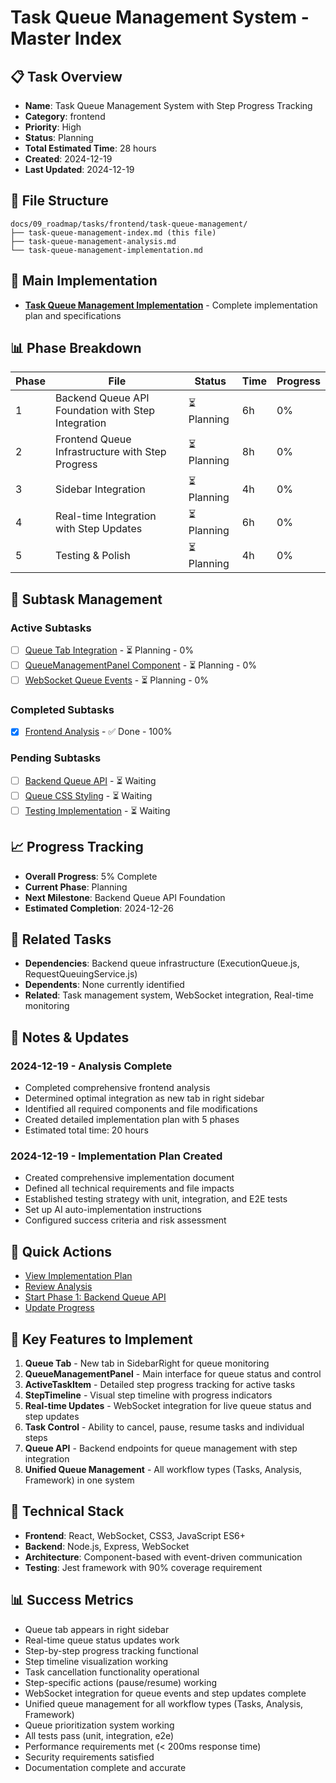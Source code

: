 # Task Queue Management System - Master Index

## 📋 Task Overview
- **Name**: Task Queue Management System with Step Progress Tracking
- **Category**: frontend
- **Priority**: High
- **Status**: Planning
- **Total Estimated Time**: 28 hours
- **Created**: 2024-12-19
- **Last Updated**: 2024-12-19

## 📁 File Structure
```
docs/09_roadmap/tasks/frontend/task-queue-management/
├── task-queue-management-index.md (this file)
├── task-queue-management-analysis.md
└── task-queue-management-implementation.md
```

## 🎯 Main Implementation
- **[Task Queue Management Implementation](./task-queue-management-implementation.md)** - Complete implementation plan and specifications

## 📊 Phase Breakdown
| Phase | File | Status | Time | Progress |
|-------|------|--------|------|----------|
| 1 | Backend Queue API Foundation with Step Integration | ⏳ Planning | 6h | 0% |
| 2 | Frontend Queue Infrastructure with Step Progress | ⏳ Planning | 8h | 0% |
| 3 | Sidebar Integration | ⏳ Planning | 4h | 0% |
| 4 | Real-time Integration with Step Updates | ⏳ Planning | 6h | 0% |
| 5 | Testing & Polish | ⏳ Planning | 4h | 0% |

## 🔄 Subtask Management
### Active Subtasks
- [ ] [Queue Tab Integration](./task-queue-management-implementation.md#phase-3-sidebar-integration-4-hours) - ⏳ Planning - 0%
- [ ] [QueueManagementPanel Component](./task-queue-management-implementation.md#phase-2-frontend-queue-infrastructure-6-hours) - ⏳ Planning - 0%
- [ ] [WebSocket Queue Events](./task-queue-management-implementation.md#phase-4-real-time-integration-4-hours) - ⏳ Planning - 0%

### Completed Subtasks
- [x] [Frontend Analysis](./task-queue-management-analysis.md) - ✅ Done - 100%

### Pending Subtasks
- [ ] [Backend Queue API](./task-queue-management-implementation.md#phase-1-backend-queue-api-foundation-4-hours) - ⏳ Waiting
- [ ] [Queue CSS Styling](./task-queue-management-implementation.md#phase-2-frontend-queue-infrastructure-6-hours) - ⏳ Waiting
- [ ] [Testing Implementation](./task-queue-management-implementation.md#phase-5-testing--polish-2-hours) - ⏳ Waiting

## 📈 Progress Tracking
- **Overall Progress**: 5% Complete
- **Current Phase**: Planning
- **Next Milestone**: Backend Queue API Foundation
- **Estimated Completion**: 2024-12-26

## 🔗 Related Tasks
- **Dependencies**: Backend queue infrastructure (ExecutionQueue.js, RequestQueuingService.js)
- **Dependents**: None currently identified
- **Related**: Task management system, WebSocket integration, Real-time monitoring

## 📝 Notes & Updates

### 2024-12-19 - Analysis Complete
- Completed comprehensive frontend analysis
- Determined optimal integration as new tab in right sidebar
- Identified all required components and file modifications
- Created detailed implementation plan with 5 phases
- Estimated total time: 20 hours

### 2024-12-19 - Implementation Plan Created
- Created comprehensive implementation document
- Defined all technical requirements and file impacts
- Established testing strategy with unit, integration, and E2E tests
- Set up AI auto-implementation instructions
- Configured success criteria and risk assessment

## 🚀 Quick Actions
- [View Implementation Plan](./task-queue-management-implementation.md)
- [Review Analysis](./task-queue-management-analysis.md)
- [Start Phase 1: Backend Queue API](./task-queue-management-implementation.md#phase-1-backend-queue-api-foundation-4-hours)
- [Update Progress](#progress-tracking)

## 🎯 Key Features to Implement
1. **Queue Tab** - New tab in SidebarRight for queue monitoring
2. **QueueManagementPanel** - Main interface for queue status and control
3. **ActiveTaskItem** - Detailed step progress tracking for active tasks
4. **StepTimeline** - Visual step timeline with progress indicators
5. **Real-time Updates** - WebSocket integration for live queue status and step updates
6. **Task Control** - Ability to cancel, pause, resume tasks and individual steps
7. **Queue API** - Backend endpoints for queue management with step integration
8. **Unified Queue Management** - All workflow types (Tasks, Analysis, Framework) in one system

## 🔧 Technical Stack
- **Frontend**: React, WebSocket, CSS3, JavaScript ES6+
- **Backend**: Node.js, Express, WebSocket
- **Architecture**: Component-based with event-driven communication
- **Testing**: Jest framework with 90% coverage requirement

## 📊 Success Metrics
- Queue tab appears in right sidebar
- Real-time queue status updates work
- Step-by-step progress tracking functional
- Step timeline visualization working
- Task cancellation functionality operational
- Step-specific actions (pause/resume) working
- WebSocket integration for queue events and step updates complete
- Unified queue management for all workflow types (Tasks, Analysis, Framework)
- Queue prioritization system working
- All tests pass (unit, integration, e2e)
- Performance requirements met (< 200ms response time)
- Security requirements satisfied
- Documentation complete and accurate 